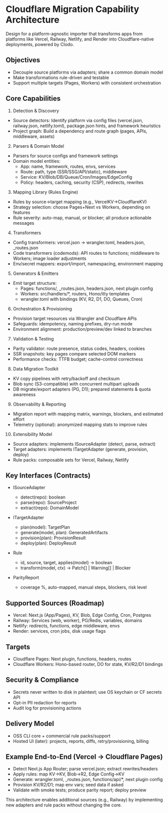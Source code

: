 # Cloudflare Migration Capability Architecture

Design for a platform-agnostic importer that transforms apps from platforms like Vercel, Railway, Netlify, and Render into Cloudflare-native deployments, powered by Clodo.

## Objectives

- Decouple source platforms via adapters; share a common domain model
- Make transformations rule-driven and testable
- Support multiple targets (Pages, Workers) with consistent orchestration

## Core Capabilities

1) Detection & Discovery
- Source detectors: Identify platform via config files (vercel.json, railway.json, netlify.toml), package.json hints, and framework heuristics
- Project graph: Build a dependency and route graph (pages, APIs, middleware, assets)

2) Parsers & Domain Model
- Parsers for source configs and framework settings
- Domain model entities:
  - App: name, framework, routes, envs, services
  - Route: path, type (SSR/SSG/API/static), middleware
  - Service: KV/Blob/DB/Queue/Cron/Images/EdgeConfig
  - Policy: headers, caching, security (CSP), redirects, rewrites

3) Mapping Library (Rules Engine)
- Rules by source→target mapping (e.g., VercelKV→CloudflareKV)
- Strategy selection: choose Pages+Next vs Workers, depending on features
- Rule severity: auto-map, manual, or blocker; all produce actionable messages

4) Transformers
- Config transformers: vercel.json → wrangler.toml, headers.json, _routes.json
- Code transformers (codemods): API routes to functions; middleware to Workers; image loader adjustments
- Env/secret mappers: export/import, namespacing, environment mapping

5) Generators & Emitters
- Emit target structure:
  - Pages: functions/, _routes.json, headers.json, next plugin config
  - Workers: src/handlers/*, routers, Hono/itty templates
  - wrangler.toml with bindings (KV, R2, D1, DO, Queues, Cron)

6) Orchestration & Provisioning
- Provision target resources via Wrangler and Cloudflare APIs
- Safeguards: idempotency, naming prefixes, dry-run mode
- Environment alignment: production/preview/dev linked to branches

7) Validation & Testing
- Parity validator: route presence, status codes, headers, cookies
- SSR snapshots: key pages compare selected DOM markers
- Performance checks: TTFB budget; cache-control correctness

8) Data Migration Toolkit
- KV copy pipelines with retry/backoff and checksum
- Blob sync (S3-compatible) with concurrent multipart uploads
- DB migrate/export adapters (PG, D1); prepared statements & quota awareness

9) Observability & Reporting
- Migration report with mapping matrix, warnings, blockers, and estimated effort
- Telemetry (optional): anonymized mapping stats to improve rules

10) Extensibility Model
- Source adapters: implements ISourceAdapter (detect, parse, extract)
- Target adapters: implements ITargetAdapter (generate, provision, deploy)
- Rule packs: composable sets for Vercel, Railway, Netlify

## Key Interfaces (Contracts)

- ISourceAdapter
  - detect(repo): boolean
  - parse(repo): SourceProject
  - extract(repo): DomainModel

- ITargetAdapter
  - plan(model): TargetPlan
  - generate(model, plan): GeneratedArtifacts
  - provision(plan): ProvisionResult
  - deploy(plan): DeployResult

- Rule
  - id, source, target, applies(model) → boolean
  - transform(model, ctx) → Patch[] | Warning[] | Blocker

- ParityReport
  - coverage %, auto-mapped, manual steps, blockers, risk level

## Supported Sources (Roadmap)

- Vercel: Next.js (App/Pages), KV, Blob, Edge Config, Cron, Postgres
- Railway: Services (web, worker), PG/Redis, variables, domains
- Netlify: redirects, functions, edge middleware, envs
- Render: services, cron jobs, disk usage flags

## Targets

- Cloudflare Pages: Next plugin, functions, headers, routes
- Cloudflare Workers: Hono-based router, DO for state, KV/R2/D1 bindings

## Security & Compliance

- Secrets never written to disk in plaintext; use OS keychain or CF secrets API
- Opt-in PII redaction for reports
- Audit log for provisioning actions

## Delivery Model

- OSS CLI core + commercial rule packs/support
- Hosted UI (later): projects, reports, diffs, retry/provisioning, billing

## Example End-to-End (Vercel → Cloudflare Pages)

- Detect Next.js App Router; parse vercel.json; extract rewrites/headers
- Apply rules: map KV→KV, Blob→R2, Edge Config→KV
- Generate: wrangler.toml, _routes.json, functions/api/*, next plugin config
- Provision KV/R2/D1; map env vars; seed data if asked
- Validate with smoke tests; produce parity report; deploy preview

This architecture enables additional sources (e.g., Railway) by implementing new adapters and rule packs without changing the core.
